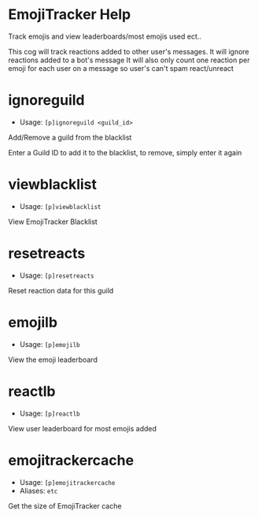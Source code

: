 # EmojiTracker Help

Track emojis and view leaderboards/most emojis used ect..

This cog will track reactions added to other user's messages.
It will ignore reactions added to a bot's message
It will also only count one reaction per emoji for each user on a message so user's can't spam react/unreact

# ignoreguild
 - Usage: `[p]ignoreguild <guild_id>`

Add/Remove a guild from the blacklist

Enter a Guild ID to add it to the blacklist, to remove, simply enter it again

# viewblacklist
 - Usage: `[p]viewblacklist`

View EmojiTracker Blacklist

# resetreacts
 - Usage: `[p]resetreacts`

Reset reaction data for this guild

# emojilb
 - Usage: `[p]emojilb`

View the emoji leaderboard

# reactlb
 - Usage: `[p]reactlb`

View user leaderboard for most emojis added

# emojitrackercache
 - Usage: `[p]emojitrackercache`
 - Aliases: `etc`


Get the size of EmojiTracker cache

